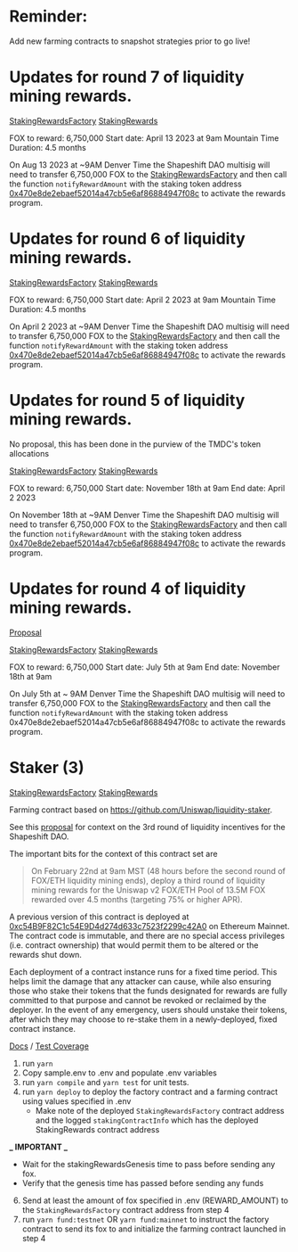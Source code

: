# Reminder:
Add new farming contracts to snapshot strategies prior to go live!

# Updates for round 7 of liquidity mining rewards.

[StakingRewardsFactory](https://etherscan.io/address/0x1b16A8c2F14b3b15206D7E9BC39FCbee3976729e)
[StakingRewards](https://etherscan.io/address/0x5939783dbf3e9f453a69bc9ddc1e492efac1fbcb)

FOX to reward: 6,750,000
Start date: April 13 2023 at 9am Mountain Time
Duration: 4.5 months

On Aug 13 2023 at ~9AM Denver Time the Shapeshift DAO multisig will need to transfer 6,750,000 FOX to the [StakingRewardsFactory](https://etherscan.io/address/0x1b16A8c2F14b3b15206D7E9BC39FCbee3976729e) and then call the function `notifyRewardAmount` with the staking token address [0x470e8de2ebaef52014a47cb5e6af86884947f08c](https://etherscan.io/address/0x470e8de2ebaef52014a47cb5e6af86884947f08c) to activate the rewards program. 


# Updates for round 6 of liquidity mining rewards.

[StakingRewardsFactory](https://etherscan.io/address/0xc065ad7E7d4555F9cfC0243563975a2F0B634cE6)
[StakingRewards](https://etherscan.io/address/0xebb1761ad43034fd7faa64d84e5bbd8cb5c40b68)

FOX to reward: 6,750,000
Start date: April 2 2023 at 9am Mountain Time
Duration: 4.5 months

On April 2 2023 at ~9AM Denver Time the Shapeshift DAO multisig will need to transfer 6,750,000 FOX to the [StakingRewardsFactory](https://etherscan.io/address/0xc065ad7E7d4555F9cfC0243563975a2F0B634cE6) and then call the function `notifyRewardAmount` with the staking token address [0x470e8de2ebaef52014a47cb5e6af86884947f08c](https://etherscan.io/address/0x470e8de2ebaef52014a47cb5e6af86884947f08c) to activate the rewards program. 

# Updates for round 5 of liquidity mining rewards.

No proposal, this has been done in the purview of the TMDC's token allocations 

[StakingRewardsFactory](https://etherscan.io/address/0x736d4b4b046852b4c5c644fd101d60f2532936d2)
[StakingRewards](https://etherscan.io/address/0xc14eaa8284feff79edc118e06cadbf3813a7e555)

FOX to reward: 6,750,000
Start date: November 18th at 9am
End date: April 2 2023

On November 18th at ~9AM Denver Time the Shapeshift DAO multisig will need to transfer 6,750,000 FOX to the [StakingRewardsFactory](https://etherscan.io/address/0x736d4b4b046852b4c5c644fd101d60f2532936d2) and then call the function `notifyRewardAmount` with the staking token address [0x470e8de2ebaef52014a47cb5e6af86884947f08c](https://etherscan.io/address/0x470e8de2ebaef52014a47cb5e6af86884947f08c) to activate the rewards program. 


# Updates for round 4 of liquidity mining rewards.

[Proposal](https://snapshot.org/#/shapeshiftdao.eth/proposal/QmXMaKRR8fEtVsMskLtM2b1iZr9HUtQnXzUpMNLWDCM7se)

[StakingRewardsFactory](https://etherscan.io/address/0x7FF786dd10dFCB007FB94A02cAA2aAD5F2b9161c)
[StakingRewards](https://etherscan.io/address/0x24fd7fb95dc742e23dc3829d3e656feeb5f67fa0)

FOX to reward: 6,750,000
Start date: July 5th at 9am
End date: November 18th at 9am

On July 5th at ~ 9AM Denver Time the Shapeshift DAO multisig will need to transfer 6,750,000 FOX to the [StakingRewardsFactory](https://etherscan.io/address/0x7FF786dd10dFCB007FB94A02cAA2aAD5F2b9161c) and then call the function `notifyRewardAmount` with the staking token address 0x470e8de2ebaef52014a47cb5e6af86884947f08c to activate the rewards program. 

# Staker (3)

[StakingRewardsFactory](https://etherscan.io/address/0x2633a99d77c83bbb72af6971547bec9bb59756ee)
[StakingRewards](https://etherscan.io/address/0x212ebf9fd3c10f371557b08e993eaab385c3932b)

Farming contract based on https://github.com/Uniswap/liquidity-staker.

See this [proposal](https://forum.shapeshift.com/t/scp-55-revised-liquidity-mining-lp-token-purchases/1018) for context on the 3rd round of liquidity incentives for the Shapeshift DAO.

The important bits for the context of this contract set are

> On February 22nd at 9am MST (48 hours before the second round of FOX/ETH liquidity mining ends), deploy a third round of liquidity mining rewards for the Uniswap v2 FOX/ETH Pool of 13.5M FOX rewarded over 4.5 months (targeting 75% or higher APR).

A previous version of this contract is deployed at [0xc54B9F82C1c54E9D4d274d633c7523f2299c42A0](https://etherscan.io/address/0xc54B9F82C1c54E9D4d274d633c7523f2299c42A0) on Ethereum Mainnet. The contract code is immutable, and there are no special access privileges (i.e. contract ownership) that would permit them to be altered or the rewards shut down.

Each deployment of a contract instance runs for a fixed time period. This helps limit the damage that any attacker can cause, while also ensuring those who stake their tokens that the funds designated for rewards are fully committed to that purpose and cannot be revoked or reclaimed by the deployer. In the event of any emergency, users should unstake their tokens, after which they may choose to re-stake them in a newly-deployed, fixed contract instance.

[Docs](https://raw.githack.com/shapeshift/fox-staking-unified-history/master/docs/index.html) / [Test Coverage](https://raw.githack.com/shapeshift/fox-staking-unified-history/master/coverage/index.html)

1. run `yarn`
2. Copy sample.env to .env and populate .env variables
3. run `yarn compile` and `yarn test` for unit tests.
4. run `yarn deploy` to deploy the factory contract and a farming contract using values specified in .env
   - Make note of the deployed `StakingRewardsFactory` contract address and the logged `stakingContractInfo` which has the deployed StakingRewards contract address

**_ IMPORTANT _**

- Wait for the stakingRewardsGenesis time to pass before sending any fox.
- Verify that the genesis time has passed before sending any funds

6. Send at least the amount of fox specified in .env (REWARD_AMOUNT) to the `StakingRewardsFactory` contract address from step 4
7. run `yarn fund:testnet` OR `yarn fund:mainnet` to instruct the factory contract to send its fox to and initialize the farming contract launched in step 4
